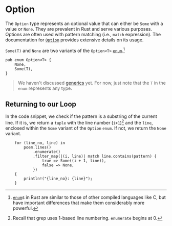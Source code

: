 # Option

The `Option` type represents an optional value that can either be `Some` with a
value or `None`. They are prevalent in Rust and serve various purposes. Options
are often used with pattern matching (i.e., `match` expression). The
documentation for [`Option`] provides extensive details on its usage.

`Some(T)` and `None` are two variants of the `Option<T>` [`enum`].[^1]

```rust,noplayground
pub enum Option<T> {
    None,
    Some(T),
}
```

> We haven't discussed [generics] yet. For now, just note that the `T` in the
> `enum` represents any type.

## Returning to our Loop

In the code snippet, we check if the pattern is a substring of the current line.
If it is, we return a `tuple` with the line number (`i+1`)[^2] and the `line`,
enclosed within the `Some` variant of the `Option` `enum`. If not, we return the
`None` variant.

```rust,noplayground
    for (line_no, line) in
        poem.lines()
            .enumerate()
            .filter_map(|(i, line)| match line.contains(pattern) {
                true => Some((i + 1, line)),
                false => None,
            })
    {
        println!("{line_no}: {line}");
    }
```

[^1]: [`enum`]s in Rust are similar to those of other compiled languages like C,
    but have important differences that make them considerably more powerful.

[^2]: Recall that grep uses 1-based line numbering. `enumerate` begins at 0.

[generics]: https://doc.rust-lang.org/rust-by-example/generics.html#generics
[`enum`]: https://doc.rust-lang.org/std/keyword.enum.html
[`option`]: https://doc.rust-lang.org/std/option/
